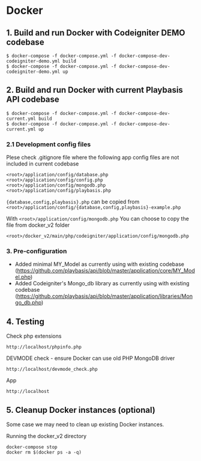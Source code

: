 
# Docker

## 1. Build and run Docker with Codeigniter DEMO codebase

```
$ docker-compose -f docker-compose.yml -f docker-compose-dev-codeigniter-demo.yml build
$ docker-compose -f docker-compose.yml -f docker-compose-dev-codeigniter-demo.yml up
```

## 2. Build and run Docker with current Playbasis API codebase

```
$ docker-compose -f docker-compose.yml -f docker-compose-dev-current.yml build
$ docker-compose -f docker-compose.yml -f docker-compose-dev-current.yml up
```

### 2.1 Development config files

Plese check .gitignore file where the following app config files are not included in current codebase

```
<root>/application/config/database.php
<root>/application/config/config.php
<root>/application/config/mongodb.php
<root>/application/config/playbasis.php
```

`{database,config,playbasis}.php` can be copied from `<root>/application/config/{database,config,playbasis}-example.php`

With `<root>/application/config/mongodb.php` You can choose to copy the file from docker_v2 folder

```
<root>/docker_v2/main/php/codeigniter/application/config/mongodb.php
```


### 3. Pre-configuration

* Added minimal MY_Model as currently using with existing codebase (https://github.com/playbasis/api/blob/master/application/core/MY_Model.php)
* Added Codeigniter's Mongo_db library as currently using with existing codebase (https://github.com/playbasis/api/blob/master/application/libraries/Mongo_db.php)

## 4. Testing

Check php extensions
```
http://localhost/phpinfo.php
```

DEVMODE check - ensure Docker can use old PHP MongoDB driver
```
http://localhost/devmode_check.php
```

App
```
http://localhost
```


## 5. Cleanup Docker instances (optional)

Some case we may need to clean up existing Docker instances.

Running the docker_v2 directory

```
docker-compose stop
docker rm $(docker ps -a -q)
```
